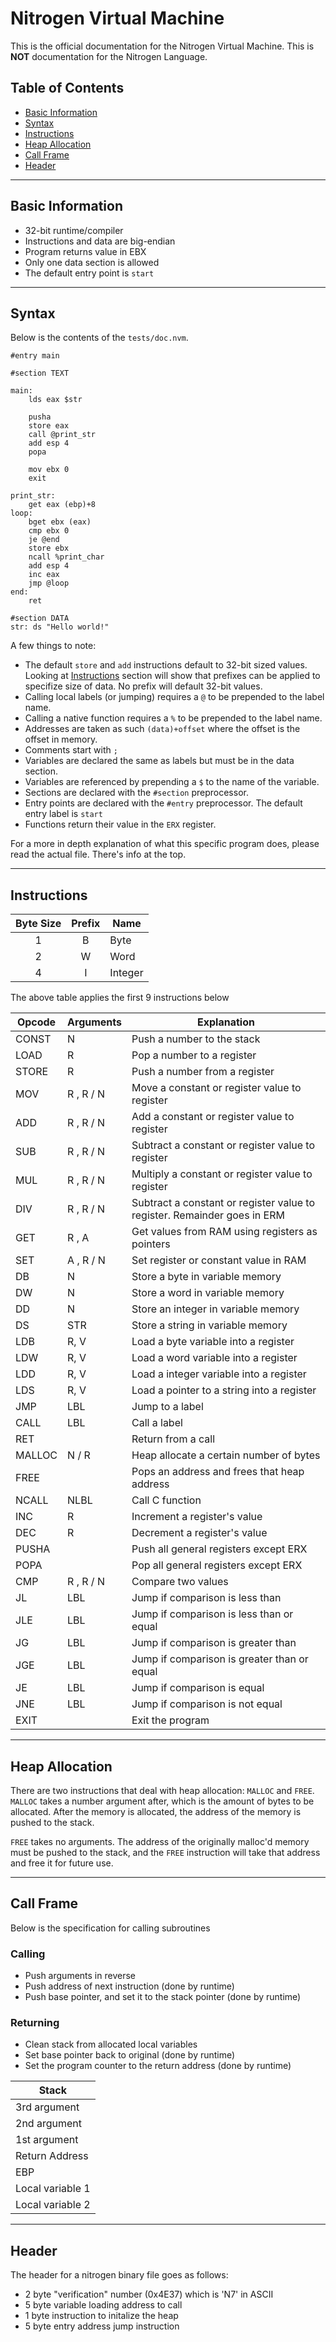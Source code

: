 # Nitrogen Virtual Machine

This is the official documentation for the Nitrogen Virtual Machine.
This is **NOT** documentation for the Nitrogen Language.

## Table of Contents
* [Basic Information](#basic-information)
* [Syntax](#syntax)
* [Instructions](#instructions)
* [Heap Allocation](#heap-allocation)
* [Call Frame](#call-frame)
* [Header](#header)

---

## Basic Information

* 32-bit runtime/compiler
* Instructions and data are big-endian
* Program returns value in EBX
* Only one data section is allowed
* The default entry point is `start`

---

## Syntax

Below is the contents of the `tests/doc.nvm`.

```
#entry main

#section TEXT

main:
	lds eax $str

	pusha
	store eax
	call @print_str
	add esp 4
	popa

	mov ebx 0
	exit

print_str:
	get eax (ebp)+8
loop:
	bget ebx (eax)
	cmp ebx 0
	je @end
	store ebx
	ncall %print_char
	add esp 4
	inc eax
	jmp @loop
end:
	ret

#section DATA
str: ds "Hello world!"
```
A few things to note:
* The default `store` and `add` instructions default to 32-bit sized
values. Looking at [Instructions](#instructions) section will show
that prefixes can be applied to specifize size of data. No prefix will default 32-bit values.
* Calling local labels (or jumping) requires a `@` to be prepended
to the label name.
* Calling a native function requires a `%` to be prepended to the label name.
* Addresses are taken as such `(data)+offset` where the offset is
the offset in memory.
* Comments start with `;`
* Variables are declared the same as labels but must be in the data section.
* Variables are referenced by prepending a `$` to the name of the variable.
* Sections are declared with the `#section` preprocessor.
* Entry points are declared with the `#entry` preprocessor. The default entry label is `start`
* Functions return their value in the `ERX` register.

For a more in depth explanation of what this specific program does, please read
the actual file. There's info at the top.

---

## Instructions

| Byte Size | Prefix | Name |
| :-------: | :----: | ---- |
| 1			| B		 | Byte |
| 2			| W		 | Word |
| 4			| I		 | Integer |

The above table applies the first 9 instructions below

| Opcode 	| Arguments | Explanation |
| --------- | --------- | ----------- |
| CONST 	| N			| Push a number to the stack |
| LOAD		| R			| Pop a number to a register |
| STORE 	| R			| Push a number from a register |
| MOV		| R , R / N	| Move a constant or register value to register |
| ADD		| R , R / N | Add a constant or register value to register |
| SUB		| R , R / N	| Subtract a constant or register value to register |
| MUL		| R , R / N	| Multiply a constant or register value to register |
| DIV		| R , R / N	| Subtract a constant or register value to register. Remainder goes in ERM |
| GET		| R , A		| Get values from RAM using registers as pointers |
| SET		| A , R / N	| Set register or constant value in RAM |
| DB		| N			| Store a byte in variable memory |
| DW		| N			| Store a word in variable memory |
| DD		| N			| Store an integer in variable memory |
| DS		| STR		| Store a string in variable memory |
| LDB		| R, V		| Load a byte variable into a register |
| LDW		| R, V		| Load a word variable into a register |
| LDD		| R, V		| Load a integer variable into a register |
| LDS		| R, V		| Load a pointer to a string into a register |
| JMP		| LBL		| Jump to a label |
| CALL		| LBL		| Call a label |
| RET		|			| Return from a call |
| MALLOC	| N	/ R		| Heap allocate a certain number of bytes |
| FREE		|			| Pops an address and frees that heap address |
| NCALL		| NLBL		| Call C function |
| INC		| R			| Increment a register's value |
| DEC		| R			| Decrement a register's value |
| PUSHA		|			| Push all general registers except ERX |
| POPA		|			| Pop all general registers except ERX |
| CMP		| R , R / N | Compare two values |
| JL		| LBL		| Jump if comparison is less than |
| JLE		| LBL		| Jump if comparison is less than or equal |
| JG		| LBL		| Jump if comparison is greater than |
| JGE		| LBL		| Jump if comparison is greater than or equal |
| JE		| LBL		| Jump if comparison is equal |
| JNE		| LBL		| Jump if comparison is not equal |
| EXIT		|			| Exit the program |

---

## Heap Allocation

There are two instructions that deal with heap allocation: `MALLOC` and `FREE`.
`MALLOC` takes a number argument after, which is the amount of bytes to be
allocated. After the memory is allocated, the address of the memory is pushed
to the stack.

`FREE` takes no arguments. The address of the originally malloc'd memory must
be pushed to the stack, and the `FREE` instruction will take that address and
free it for future use.

---

## Call Frame

Below is the specification for calling subroutines

### Calling

* Push arguments in reverse
* Push address of next instruction (done by runtime)
* Push base pointer, and set it to the stack pointer (done by runtime)

### Returning

* Clean stack from allocated local variables
* Set base pointer back to original (done by runtime)
* Set the program counter to the return address (done by runtime)

| Stack |
| ----- |
| 3rd argument |
| 2nd argument |
| 1st argument |
| Return Address |
| EBP |
| Local variable 1 |
| Local variable 2 |

---

## Header

The header for a nitrogen binary file goes as follows:

* 2 byte "verification" number (0x4E37) which is 'N7' in ASCII
* 5 byte variable loading address to call
* 1 byte instruction to initalize the heap
* 5 byte entry address jump instruction